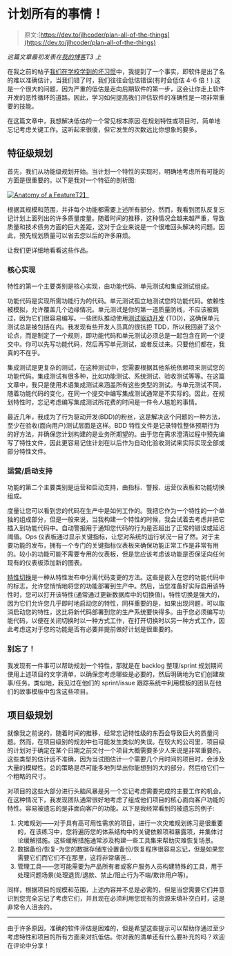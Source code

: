 # 计划所有的事情！

> 原文:[https://dev.to/jlhcoder/plan-all-of-the-things](https://dev.to/jlhcoder/plan-all-of-the-things)

*这篇文章最初发表在[我的博客](http://jlhood.com/planning-all-of-the-things/)T3 上*

在我之前的帖子[我们在学校学到的坏习惯](https://dev.to/jlhcoder/bad-habits-we-learn-in-school)中，我提到了一个事实，即软件是出了名的难以准确估计，当我们错了时，我们往往会低估错误(有时会低估 4-6 倍！).这是一个很大的问题，因为严重的低估是走向后期软件的第一步，这会让你走上软件开发的恶性循环的道路。因此，学习如何提高我们评估软件的准确性是一项非常重要的技能。

在这篇文章中，我想解决低估的一个常见根本原因:在规划特性或项目时，简单地忘记考虑关键工作。这听起来很傻，但它发生的次数远比你想象的要多。

## [](#featurelevel-planning)特征级规划

首先，我们从功能级规划开始。当计划一个特性的实现时，明确地考虑所有可能的方面是很重要的。以下是我对一个特征的剖析图:

[![Anatomy of a Feature](../Images/909fc16b3b3d68aaf3774bc6e88a021d.png)T2】](https://res.cloudinary.com/practicaldev/image/fetch/s--pBQWbqIo--/c_limit%2Cf_auto%2Cfl_progressive%2Cq_auto%2Cw_880/http://jlhood.com/images/feature-anatomy.png)

根据其规模和范围，并非每个功能都需要上述所有部分。然而，我看到团队反复忘记计划上面列出的许多质量度量。随着时间的推移，这种情况会越来越严重，导致质量和技术债务方面的巨大差距，这对于企业来说是一个很难回头解决的问题。因此，预先规划质量可以省去您以后的许多麻烦。

让我们更详细地看看这些作品。

### [](#core-implementation)核心实现

特性的第一个主要类别是核心实现，由功能代码、单元测试和集成测试组成。

功能代码是实现所需功能行为的代码。单元测试孤立地测试您的功能代码。依赖性被模拟，允许覆盖几个边缘情况。单元测试是你的第一道质量防线，不应该被跳过，因为它们很容易编写。一些团队推动使用[测试驱动开发](https://en.wikipedia.org/wiki/Test-driven_development) (TDD)，这确保单元测试总是被包括在内。我发现有些开发人员真的很抗拒 TDD，所以我回避了这个论点，而是制定了一个规则，即功能代码和单元测试必须总是一起包含在同一个提交中。你可以先写功能代码，然后再写单元测试，或者反过来。只要他们都在，我真的不在乎。

集成测试是更复杂的测试，在这种测试中，您需要根据其他系统依赖项来测试您的功能代码。集成测试有很多种，比如功能测试、系统测试、验收测试等等。在这篇文章中，我只是使用术语集成测试来涵盖所有这些类型的测试。与单元测试不同，随着功能代码的变化，在同一个提交中编写集成测试通常是不实际的。因此，在规划特性时，忘记考虑编写集成测试所花费的时间是一件令人尴尬的事情。

最近几年，我成为了行为驱动开发(BDD)的粉丝，这是解决这个问题的一种方法，至少在验收(面向用户)测试层面是这样。BDD 特性文件是记录特性整体预期行为的好方法，并确保您计划构建的是业务所期望的。由于您在需求澄清过程中预先编写了特性文件，因此更容易记住计划在以后作为自动化验收测试来实际实现全部或部分特性文件。

### [](#opslaunch-support)运营/启动支持

功能的第二个主要类别是运营和启动支持，由指标、警报、运营仪表板和功能切换组成。

度量让您可以看到您的代码在生产中是如何工作的。我把它作为一个特性的一个单独的组成部分，但是一般来说，当我构建一个特性的时候，我会试着去考虑并把它插入到功能代码中。自动警报用于通知您代码的行为是否超出了正常的错误或延迟阈值。Ops 仪表板通过显示关键指标，让您对系统的运行状况一目了然。对于主要功能的发布，拥有一个专门的关键指标仪表板来确保功能正常工作是非常有用的。较小的功能可能不需要专用的仪表板，但是您应该考虑该功能是否保证向任何现有的仪表板添加新的图表。

[特性切换](https://martinfowler.com/bliki/FeatureToggle.html)是一种从特性发布中分离代码变更的方法。这些是嵌入在您的功能代码中的标志，允许您悄悄地将您的功能部署到生产中。然后，当您准备好实际启用该特性时，您可以打开该特性(通常通过更新数据库中的切换值)。特性切换是强大的，因为它们允许您几乎即时地启动您的特性，同样重要的是，如果出现问题，可以取消启动您的特性，这比将新代码部署到您的生产系统要快得多。由于您必须编写功能代码，以便在关闭切换时以一种方式工作，在打开切换时以另一种方式工作，因此考虑这对于您的功能是否有必要并提前做好计划是很重要的。

### [](#dont-forget)别忘了！

我发现有一件事可以帮助规划一个特性，那就是在 backlog 整理/sprint 规划期间使用上述项目的文字清单，以确保您考虑哪些是必要的，然后明确地为它们创建故事/任务。类似地，我见过在他们的 sprint/issue 跟踪系统中利用模板的团队在他们的故事模板中包含这些项目。

## [](#projectlevel-planning)项目级规划

就像我之前说的，随着时间的推移，经常忘记特性级的东西会导致巨大的质量问题。然而，在项目级别的规划中也可能发生类似的失误。在较大的公司里，项目级的计划对于确定在某个日期之前交付一个项目大概需要多少人来说是非常重要的。这些类型的估计远不准确，因为当试图估计一个需要几个月时间的项目时，会涉及大量的模糊性。总的策略是尽可能多地列举出你能想到的大的部分，然后给它们一个粗略的尺寸。

对项目的这些大部分进行头脑风暴是另一个忘记考虑需要完成的主要工作的机会。在这种情况下，我发现团队通常很好地考虑了组成他们项目的核心面向客户功能的特性。容易被遗忘的是非面向客户的功能。以下是我经常看到的被遗忘的例子:

1.  灾难规划——对于具有高可用性需求的项目，进行一次灾难规划练习是很重要的，在该练习中，您将遍历您的体系结构中的关键依赖项和暴露项，并集体讨论缓解措施。这些缓解措施通常涉及构建一些工具集来帮助灾难恢复场景。
2.  数据备份/恢复-为您的数据存储库设置备份/恢复程序很容易忘记，但是如果您需要它们而它们不在那里，这将非常痛苦...
3.  管理工具——您可能需要为产品所有者或客户服务人员构建特殊的工具，用于处理问题场景(处理退货/退款、禁止/阻止行为不端/欺诈用户等)。

同样，根据项目的规模和范围，上述内容并不总是必需的，但是当您需要它们并意识到您完全忘记了考虑它们，并且现在必须利用您现有的资源来填补空白时，这是非常令人沮丧的。

* * *

由于许多原因，准确的软件评估是困难的，但是希望这些提示可以帮助你通过至少考虑特性和项目的所有方面来对抗低估。你对我的清单还有什么要补充的吗？欢迎在评论中分享！